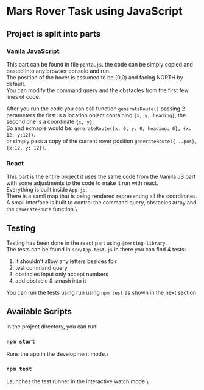 # Mars Rover Task using JavaScript

## Project is split into parts

### Vanila JavaScript

This part can be found in file `penta.js`. the code can be simply copied and pasted into any browser console and run.\
The position of the hover is assumed to be (0,0) and facing NORTH by default.\
You can modify the command query and the obstacles from the first few lines of code.

After you run the code you can call function `generateRoute()` passing 2 parameters the first is a location object containing `{x, y, heading}`, the second one is a coordinate `{x, y}`.\
So and exmaple would be: `generateRoute({x: 0, y: 0, heading: 0}, {x: 12, y:12})`.\
or simply pass a copy of the current rover position `generateRoute({...pos}, {x:12, y: 12})`.

### React

This part is the entire project it uses the same code from the Vanilla JS part with some adjustments to the code to make it run with react.\
Everything is built inside `App.js`.\
There is a samll map that is being rendered representing all the coordinates.\
A small interface is built to control the command query, obstacles array and the `generateRoute` function.\

## Testing

Testing has been done in the react part using `@testing-library`.\
The tests can be found in `src/App.test.js` in there you can find 4 tests:

1. it shouldn't allow any letters besides fblr
2. test command query
3. obstacles input only accept numbers
4. add obstacle & smash into it

You can run the tests using run using `npm test` as shown in the next section.

## Available Scripts

In the project directory, you can run:

### `npm start`

Runs the app in the development mode.\

### `npm test`

Launches the test runner in the interactive watch mode.\
